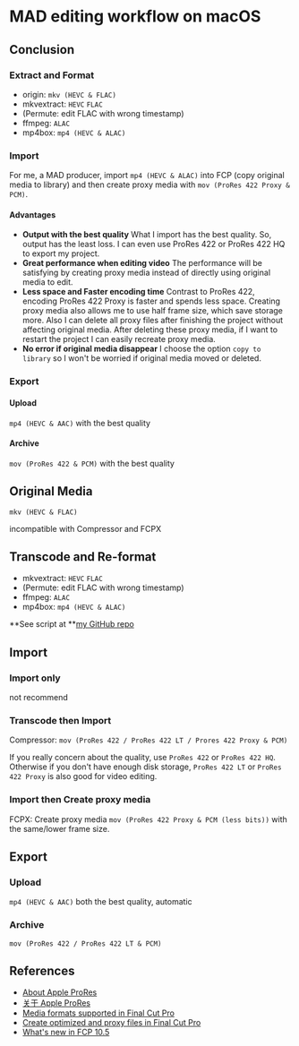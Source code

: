 # MAD editing workflow on macOS

## Conclusion

### Extract and Format

- origin: `mkv (HEVC & FLAC)`
- mkvextract: `HEVC` `FLAC`
- (Permute: edit FLAC with wrong timestamp)
- ffmpeg: `ALAC`
- mp4box: `mp4 (HEVC & ALAC)`

### Import

For me, a MAD producer, import `mp4 (HEVC & ALAC)` into FCP (copy original media to library) and then create proxy media with `mov (ProRes 422 Proxy & PCM)`.

#### Advantages

* **Output with the best quality** What I import has the best quality. So, output has the least loss. I can even use ProRes 422 or ProRes 422 HQ to export my project.
* **Great performance when editing video** The performance will be satisfying by creating proxy media instead of directly using original media to edit.
* **Less space and Faster encoding time** Contrast to ProRes 422, encoding ProRes 422 Proxy is faster and spends less space. Creating proxy media also allows me to use half frame size, which save storage more. Also I can delete all proxy files after finishing the project without affecting original media. After deleting these proxy media, if I want to restart the project I can easily recreate proxy media.
* **No error if original media disappear** I choose the option `copy to library` so I won't be worried if original media moved or deleted. 

### Export

#### Upload

`mp4 (HEVC & AAC)` with the best quality

#### Archive

`mov (ProRes 422 & PCM)` with the best quality

## Original Media

`mkv (HEVC & FLAC)`

incompatible with Compressor and FCPX

## Transcode and Re-format

- mkvextract: `HEVC` `FLAC`
- (Permute: edit FLAC with wrong timestamp)
- ffmpeg: `ALAC`
- mp4box: `mp4 (HEVC & ALAC)`

**See script at **[my GitHub repo](https://github.com/Yang-Xijie/mkv2mp4_fcp)

## Import

### Import only

not recommend

### Transcode then Import

Compressor: `mov (ProRes 422 / ProRes 422 LT / Prores 422 Proxy & PCM)`

If you really concern about the quality, use `ProRes 422` or `ProRes 422 HQ`. Otherwise if you don't have enough disk storage, `ProRes 422 LT` or `ProRes 422 Proxy` is also good for video editing.

### Import then Create proxy media

FCPX: Create proxy media `mov (ProRes 422 Proxy & PCM (less bits))` with the same/lower frame size.

## Export

### Upload

`mp4 (HEVC & AAC)` both the best quality, automatic

### Archive

`mov (ProRes 422 / ProRes 422 LT & PCM)`

## References

- [About Apple ProRes](https://support.apple.com/en-us/HT202410)
- [关于 Apple ProRes](https://support.apple.com/zh-cn/HT202410)
- [Media formats supported in Final Cut Pro](https://support.apple.com/guide/final-cut-pro/supported-media-formats-ver2833f855/mac)
- [Create optimized and proxy files in Final Cut Pro](https://support.apple.com/guide/final-cut-pro/create-optimized-and-proxy-files-verb8e5f6fd/mac)
- [What's new in FCP 10.5](https://larryjordan.com/articles/final-cut-pro-x-new-improved-proxy-workflow/)